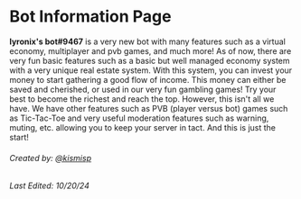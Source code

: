 # Bot Information Page

**lyronix's bot#9467** is a very new bot with many features such as a virtual economy, multiplayer and pvb games, and much more! As of now, there are very fun basic features such as a basic but well managed economy system with a very unique real estate system.  With this system, you can invest your money to start gathering a good flow of income. This money can either be saved and cherished, or used in our very fun gambling games! Try your best to become the richest and reach the top. However, this isn't all we have. We have other features such as PVB (player versus bot) games such as Tic-Tac-Toe and very useful moderation features such as warning, muting, etc. allowing you to keep your server in tact. And this is just the start!


###### Created by: [@kismisp](https://discordapp.com/users/1206865169846632450) 
###### Last Edited: 10/20/24
